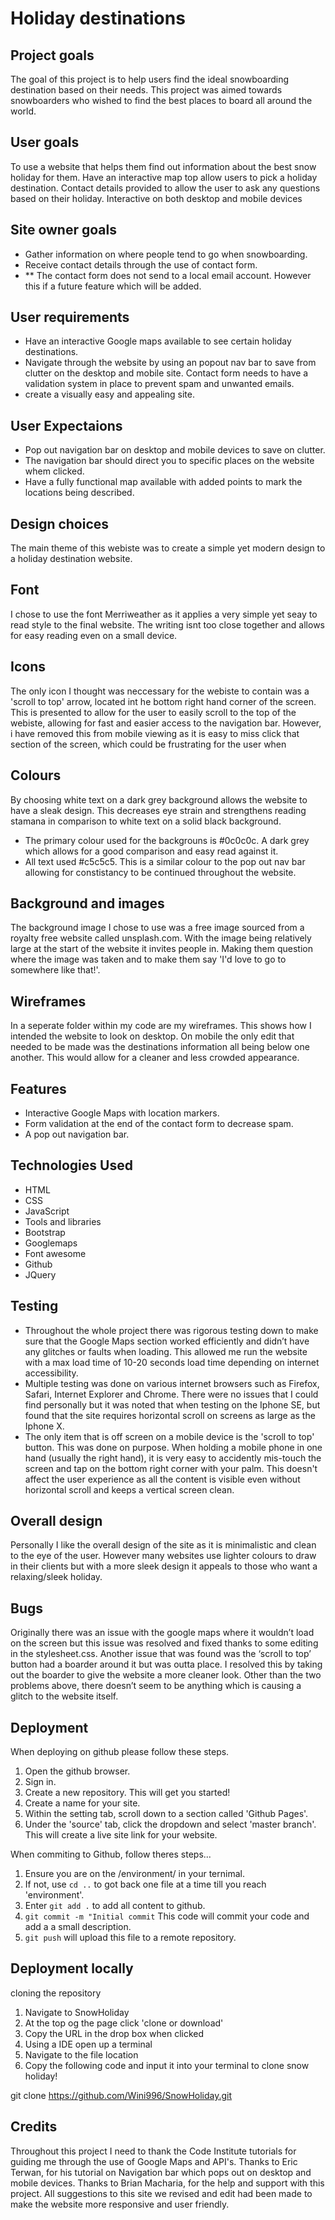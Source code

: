 # Holiday destinations

## Project goals
The goal of this project is to help users find the ideal snowboarding destination based on their needs. 
This project was aimed towards snowboarders who wished to find the best places to board all around the world.

## User goals
To use a website that helps them find out information about the best snow holiday for them.
Have an interactive map top allow users to pick a holiday destination.
Contact details provided to allow the user to ask any questions based on their holiday.
Interactive on both desktop and mobile devices

## Site owner goals
* Gather information on where people tend to go when snowboarding.
* Receive contact details through the use of contact form. 
* ** The contact form does not send to a local email account. However this if a future feature which will be added.

## User requirements
* Have an interactive Google maps available to see certain holiday destinations.
* Navigate through the website by using an popout nav bar to save from clutter on the desktop and mobile site.
Contact form needs to have a validation system in place to prevent spam and unwanted emails.
* create a visually easy and appealing site.

## User Expectaions
* Pop out navigation bar on desktop and mobile devices to save on clutter.
* The navigation bar should direct you to specific places on the website whem clicked.
* Have a fully functional map available with added points to mark the locations being described.

## Design choices 
The main theme of this webiste was to create a simple yet modern design to a holiday destination website. 

## Font
I chose to use the font Merriweather as it applies a very simple yet seay to read style to the final website. The writing isnt too close together and allows for easy reading even on a small device.

## Icons
The only icon I thought was neccessary for the webiste to contain was a 'scroll to top' arrow, located int he bottom right hand corner of the screen.
This is presented to allow for the user to easily scroll to the top of the webiste, allowing for fast and easier access to the navigation bar. 
However, i have removed this from mobile viewing as it is easy to miss click that section of the screen, which could be frustrating for the user when 

## Colours
By choosing white text on a dark grey background allows the website to have a sleak design. 
This decreases eye strain and strengthens reading stamana in comparison to white text on a solid black background.
* The primary colour used for the backgrouns is #0c0c0c. A dark grey which allows for a good comparison and easy read against it.
* All text used #c5c5c5. This is a similar colour to the pop out nav bar allowing for constistancy to be continued throughout the website.

## Background and images
The background image I chose to use was a free image sourced from a royalty free website called unsplash.com. 
With the image being relatively large at the start of the website it invites people in. Making them question where the image was taken and to make them say 'I'd love to go to somewhere like that!'.

## Wireframes
In a seperate folder within my code are my wireframes. This shows how I intended the website to look on desktop. On mobile the only edit that needed to be made was the destinations information all being 
below one another. This would allow for a cleaner and less crowded appearance. 

## Features
* Interactive Google Maps with location markers.
* Form validation at the end of the contact form to decrease spam.
* A pop out navigation bar.

## Technologies Used
* HTML
* CSS
* JavaScript
* Tools and libraries
* Bootstrap
* Googlemaps
* Font awesome
* Github
* JQuery

## Testing
* Throughout the whole project there was rigorous testing down to make sure that the Google Maps section worked efficiently and didn’t have any glitches or faults when loading. This allowed me run the website 
with a max load time of 10-20 seconds load time depending on internet accessibility.
* Multiple testing was done on various internet browsers such as Firefox, Safari, Internet Explorer and Chrome. There were no issues that I could find personally but it was noted that when testing on the Iphone SE, 
but found that the site requires horizontal scroll on screens as large as the Iphone X. 
* The only item that is off screen on a mobile device is the 'scroll to top' button. This was done on purpose. When holding a mobile phone in one hand (usually the right hand), it is very easy to accidently mis-touch 
the screen and tap on the bottom right corner with your palm. This doesn't affect the user experience as all the content is visible even without horizontal scroll and keeps a vertical screen clean.  

## Overall design
Personally I like the overall design of the site as it is minimalistic and clean to the eye of the user. However many websites use lighter colours to draw in their clients but with a more sleek design it appeals to 
those who want a relaxing/sleek holiday.

## Bugs
Originally there was an issue with the google maps where it wouldn’t load on the screen but this issue was resolved and fixed thanks to some editing in the stylesheet.css.
Another issue that was found was the ‘scroll to top’ button had a boarder around it but was outta place. I resolved this by taking out the boarder to give the website a more cleaner look. 
Other than the two problems above, there doesn’t seem to be anything which is causing a glitch to the website itself. 

## Deployment
When deploying on github please follow these steps.
1. Open the github browser.
2. Sign in.
3. Create a new repository. This will get you started!
4. Create a name for your site.
5. Within the setting tab, scroll down to a section called 'Github Pages'.
6. Under the 'source' tab, click the dropdown and select 'master branch'. This will create a live site link for your website.

When commiting to Github, follow theres steps...
1. Ensure you are on the /environment/ in your ternimal.
2. If not, use `cd ..` to got back one file at a time till you reach 'environment'.
3. Enter `git add .` to add all content to github.
4. `git commit -m "Initial commit` This code will commit your code and add a a small description.
5. `git push` will upload this file to a remote repository.

## Deployment locally
cloning the repository
1. Navigate to SnowHoliday
2. At the top og the page click 'clone or download'
3. Copy the URL in the drop box when clicked
4. Using a IDE open up a terminal
5. Navigate to the file location
6. Copy the following code and input it into your terminal to clone snow holiday!

git clone https://github.com/Wini996/SnowHoliday.git 

## Credits
Throughout this project I need to thank the Code Institute tutorials for guiding me through the use of Google Maps and API's.
Thanks to Eric Terwan, for his tutorial on Navigation bar which pops out on desktop and mobile devices.
Thanks to Brian Macharia, for the help and support with this project. All suggestions to this site we revised and edit had been made to make the website more responsive and user friendly. 
